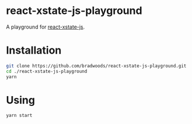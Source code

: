 # react-xstate-js-playground
A playground for [react-xstate-js](https://github.com/bradwoods/react-xstate-js).

# Installation
```bash
git clone https://github.com/bradwoods/react-xstate-js-playground.git
cd ./react-xstate-js-playground
yarn
```

# Using
```bash
yarn start
```
